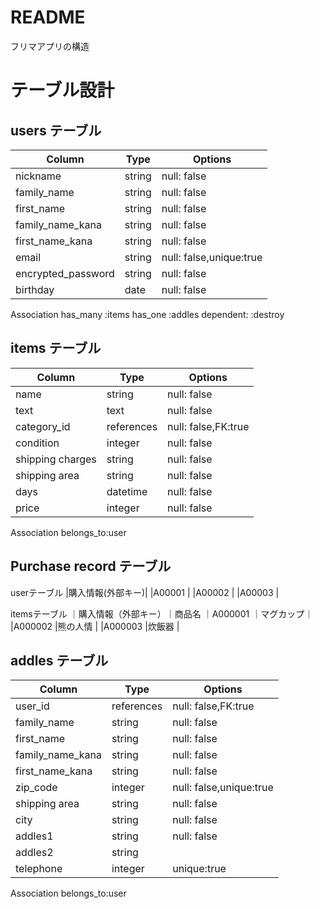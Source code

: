 # README
フリマアプリの構造
# テーブル設計

## users テーブル

| Column             | Type   | Options     |
| ------------------ | ------ | ----------- |
| nickname           | string | null: false |
| family_name        | string | null: false |
| first_name         | string | null: false |
| family_name_kana   | string | null: false |
| first_name_kana    | string | null: false |
| email              | string | null: false,unique:true |
| encrypted_password | string | null: false |
| birthday           | date   | null: false |

Association
has_many :items
has_one :addles dependent: :destroy

## items テーブル

| Column | Type   | Options     |
| ------ | ------ | ----------- |
| name                  | string    | null: false |
| text                  | text      | null: false |
| category_id           | references| null: false,FK:true |
| condition             | integer   | null: false |
| shipping charges      | string    | null: false |
| shipping area         | string    | null: false |
| days                  | datetime  | null: false |
| price                 | integer   | null: false |

Association
belongs_to:user

## Purchase record テーブル
userテーブル
|購入情報(外部キー)|
|A00001         |
|A00002         |
|A00003         |

itemsテーブル
｜購入情報（外部キー）｜商品名
｜A000001        ｜マグカップ｜
|A000002         |熊の人情  |
|A000003         |炊飯器    |
## addles テーブル
| Column             | Type   | Options     |
| ------------------ | ------ | ----------- |
| user_id            | references | null: false,FK:true |
| family_name        | string | null: false |
| first_name         | string | null: false |
| family_name_kana   | string | null: false |
| first_name_kana    | string | null: false |
| zip_code           | integer| null: false,unique:true |
| shipping area      | string | null: false | 
| city               | string | null: false |
| addles1            | string | null: false |
| addles2            | string | 
| telephone          | integer| unique:true |

Association
belongs_to:user